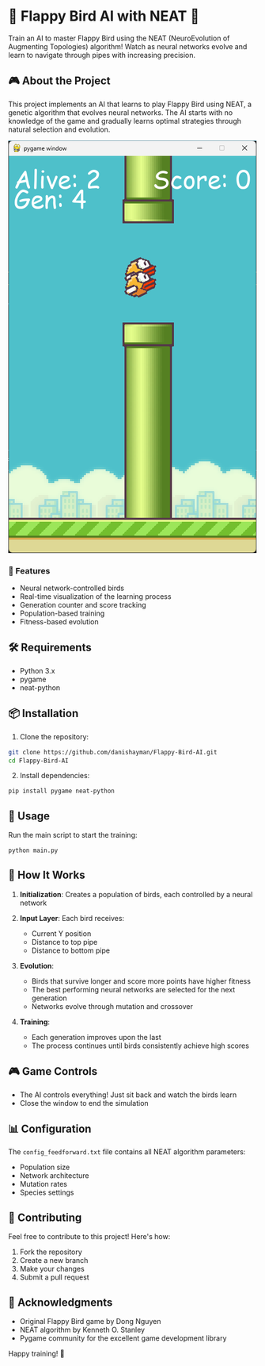 # 🦅 Flappy Bird AI with NEAT 🧠

Train an AI to master Flappy Bird using the NEAT (NeuroEvolution of Augmenting Topologies) algorithm! Watch as neural networks evolve and learn to navigate through pipes with increasing precision.

## 🎮 About the Project

This project implements an AI that learns to play Flappy Bird using NEAT, a genetic algorithm that evolves neural networks. The AI starts with no knowledge of the game and gradually learns optimal strategies through natural selection and evolution.

![alt text](imgs/image.png)

### 🌟 Features

- Neural network-controlled birds
- Real-time visualization of the learning process
- Generation counter and score tracking
- Population-based training
- Fitness-based evolution

## 🛠️ Requirements

- Python 3.x
- pygame
- neat-python

## 📦 Installation

1. Clone the repository:
```bash
git clone https://github.com/danishayman/Flappy-Bird-AI.git
cd Flappy-Bird-AI
```

2. Install dependencies:
```bash
pip install pygame neat-python
```

## 🚀 Usage

Run the main script to start the training:
```bash
python main.py
```

## 🎯 How It Works

1. **Initialization**: Creates a population of birds, each controlled by a neural network
2. **Input Layer**: Each bird receives:
   - Current Y position
   - Distance to top pipe
   - Distance to bottom pipe

3. **Evolution**: 
   - Birds that survive longer and score more points have higher fitness
   - The best performing neural networks are selected for the next generation
   - Networks evolve through mutation and crossover

4. **Training**: 
   - Each generation improves upon the last
   - The process continues until birds consistently achieve high scores

## 🎮 Game Controls

- The AI controls everything! Just sit back and watch the birds learn
- Close the window to end the simulation

## 📊 Configuration

The `config_feedforward.txt` file contains all NEAT algorithm parameters:
- Population size
- Network architecture
- Mutation rates
- Species settings

## 🤝 Contributing

Feel free to contribute to this project! Here's how:
1. Fork the repository
2. Create a new branch
3. Make your changes
4. Submit a pull request



## 🙏 Acknowledgments

- Original Flappy Bird game by Dong Nguyen
- NEAT algorithm by Kenneth O. Stanley
- Pygame community for the excellent game development library





Happy training! 🎉
